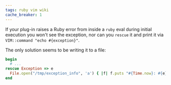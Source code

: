 ```yaml
---
tags: ruby vim wiki
cache_breaker: 1
---
```


If your plug-in raises a Ruby error from inside a `ruby` eval during initial execution you won't see the exception, nor can you `rescue` it and print it via `VIM::command "echo #{exception}"`.

The only solution seems to be writing it to a file:

```ruby
begin
  # ...
rescue Exception => e
  File.open("/tmp/exception_info", 'a') { |f| f.puts "#{Time.now}: #{e}" }
end
```
